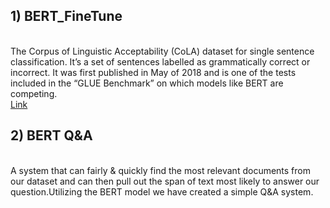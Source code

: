 <h2>1) BERT_FineTune</h2>
<br>
<a>
The Corpus of Linguistic Acceptability (CoLA) dataset for single sentence classification. It’s a set of sentences labelled as grammatically correct or incorrect. It was first published in May of 2018 and is one of the tests included in the “GLUE Benchmark” on which models like BERT are competing.</a> 


<!DOCTYPE html>
<html>

<body>
    <div>
        <a href="https://raw.githubusercontent.com/arjunssat/BERT_FineTune/main/BERT_Fine_Tuning_sentenced_with_PyTorch.ipynb">
            Link
        </a>
    </div>
</body>
</html>

<h2>2) BERT Q&A</h2>
<br>
<a>A system that can fairly & quickly find the most relevant documents from our dataset and can then pull out the span of text most likely to answer our question.Utilizing the BERT model we have created a simple Q&A system.</a>
